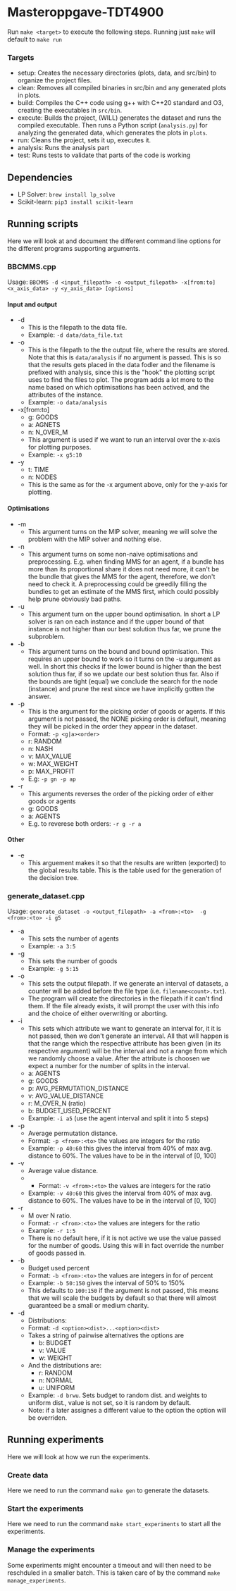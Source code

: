 # Masteroppgave-TDT4900

Run ```make <target>``` to execute the following steps. Running just ```make``` will default to ```make run```

### Targets

* setup: Creates the necessary directories (plots, data, and src/bin) to organize the project files.
* clean: Removes all compiled binaries in src/bin and any generated plots in plots.
* build: Compiles the C++ code using g++ with C++20 standard and O3, creating the executables in ```src/bin```.
* execute: Builds the project, (WILL) generates the dataset and runs the compiled executable. Then runs a Python script (```analysis.py```) for analyzing the generated data, which generates the plots in ```plots```.
* run: Cleans the project, sets it up, executes it.
* analysis: Runs the analysis part
* test: Runs tests to validate that parts of the code is working

## Dependencies
* LP Solver: ```brew install lp_solve```
* Scikit-learn: ```pip3 install scikit-learn```

## Running scripts
Here we will look at and document the different command line options for the different programs supporting arguments.

### BBCMMS.cpp

Usage: ```BBCMMS -d <input_filepath> -o <output_filepath> -x[from:to] <x_axis_data> -y <y_axis_data> [options]```

#### Input and output
* -d
  * This is the filepath to the data file.
  * Example: ```-d data/data_file.txt```
* -o
  * This is the filepath to the the output file, where the results are stored. Note that this is ```data/analysis``` if no argument is passed. This is so that the results gets placed in the data fodler and the filename is prefixed with analysis, since this is the "hook" the plotting script uses to find the files to plot. The program adds a lot more to the name based on which optimisations has been actived, and the attributes of the instance.
  * Example: ```-o data/analysis```
* -x[from:to]
  * g: GOODS
  * a: AGNETS
  * n: N_OVER_M
  * This argument is used if we want to run an interval over the x-axis for plotting purposes.
  * Example: ```-x g5:10```
* -y
  * t: TIME
  * n: NODES
  * This is the same as for the -x argument above, only for the y-axis for plotting.

#### Optimisations
* -m
  * This argument turns on the MIP solver, meaning we will solve the problem with the MIP solver and nothing else.
* -n
  * This argument turns on some non-naive optimisations and preprocessing. E.g. when finding MMS for an agent, if a bundle has more than its proportional share it does not need more, it can't be the bundle that gives the MMS for the agent, therefore, we don't need to check it. A preprocessing could be greedily filling the bundles to get an estimate of the MMS first, which could possibly help prune obviously bad paths.
* -u
  * This argument turn on the upper bound optimisation. In short a LP solver is ran on each instance and if the upper bound of that instance is not higher than our best solution thus far, we prune the subproblem.
* -b
  * This argument turns on the bound and bound optimisation. This requires an upper bound to work so it turns on the -u argument as well. In short this checks if the lower bound is higher than the best solution thus far, if so we update our best solution thus far. Also if the bounds are tight (equal) we conclude the search for the node (instance) and prune the rest since we have implicitly gotten the answer.
* -p
  * This is the argument for the picking order of goods or agents. If this argument is not passed, the NONE picking order is default, meaning they will be picked in the order they appear in the dataset.
  * Format: ```-p <g|a><order>```
  * r: RANDOM
  * n: NASH
  * v: MAX_VALUE
  * w: MAX_WEIGHT
  * p: MAX_PROFIT
  * E.g: ```-p gn -p ap```
* -r
  * This arguments reverses the order of the picking order of either goods or agents
  * g: GOODS
  * a: AGENTS
  * E.g. to reverese both orders: ```-r g -r a```
#### Other
* -e
  * This arguement makes it so that the results are written (exported) to the global results table. This is the table used for the generation of the decision tree.
 
### generate_dataset.cpp
Usage: ```generate_dataset -o <output_filepath> -a <from>:<to>  -g <from>:<to> -i g5```

* -a
  * This sets the number of agents
  * Example: ```-a 3:5```
* -g
  * This sets the number of goods
  * Example: ```-g 5:15```
* -o
  * This sets the output filepath. If we generate an interval of datasets, a counter will be added before the file type (i.e. ```filename<count>.txt```).
  * The program will create the directories in the filepath if it can't find them. If the file already exists, it will prompt the user with this info and the choice of either overwriting or aborting.
* -i
  * This sets which attribute we want to generate an interval for, it it is not passed, then we don't generate an interval. All that will happen is that the range which the respective attribute has been given (in its respective argument) will be the interval and not a range from which we randomly choose a value. After the attribute is choosen we expect a number for the number of splits in the interval.
  * a: AGENTS
  * g: GOODS
  * p: AVG_PERMUTATION_DISTANCE
  * v: AVG_VALUE_DISTANCE
  * r: M_OVER_N (ratio)
  * b: BUDGET_USED_PERCENT
  * Example: ```-i a5``` (use the agent interval and split it into 5 steps)
* -p
  * Average permutation distance.
  * Format: ```-p <from>:<to>``` the values are integers for the ratio
  * Example: ```-p 40:60``` this gives the interval from 40% of max avg. distance to 60%. The values have to be in the interval of [0, 100]
* -v
  * Average value distance.
  * * Format: ```-v <from>:<to>``` the values are integers for the ratio
  * Example: ```-v 40:60``` this gives the interval from 40% of max avg. distance to 60%. The values have to be in the interval of [0, 100]
* -r
  * M over N ratio.
  * Format: ```-r <from>:<to>``` the values are integers for the ratio
  * Example: ```-r 1:5```
  * There is no default here, if it is not active we use the value passed for the number of goods. Using this will in fact override the number of goods passed in.
* -b
  * Budget used percent
  * Format: ```-b <from>:<to>``` the values are integers in for of percent
  * Example: ```-b 50:150``` gives the interval of 50% to 150%
  * This defaults to ```100:150``` if the argument is not passed, this means that we will scale the budgets by default so that there will almost guaranteed be a small or medium charity.
* -d
  * Distributions:
  * Format: ```-d <option><dist>...<option><dist>```
  * Takes a string of pairwise alternatives the options are
    * b: BUDGET
    * v: VALUE
    * w: WEIGHT
  * And the distributions are:
    * r: RANDOM
    * n: NORMAL
    * u: UNIFORM
  * Example: ```-d brwu```. Sets budget to random dist. and weights to uniform dist., value is not set, so it is random by default.
  * Note: if a later assignes a different value to the option the option will be overriden.
 


## Running experiments
Here we will look at how we run the experiments.

### Create data
Here we need to run the command ```make gen``` to generate the datasets.

### Start the experiments
Here we need to run the command ```make start_experiments``` to start all the experiments.

### Manage the experiments
Some experiments might encounter a timeout and will then need to be reschduled in a smaller batch. This is taken care of by the command ```make manage_experiments```.
